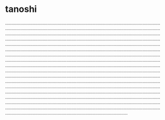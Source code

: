 # tanoshi
..............................................................................................................................................................................................................................................................................................................................................................................................................................................................................................................................................................................................................................................................................................................................................................................................................................................................................................................................................................................................................................................................................................................................................................................................................................................................................................................................................................................................................................................................................................................................................................................................................................................................................................................................................................................................................................................................................................................................................................................................................................................................................................................................................................................................................................................................................................